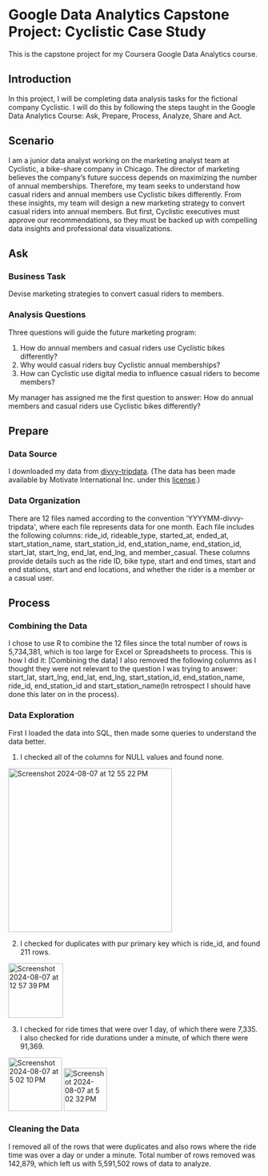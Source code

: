 # Google Data Analytics Capstone Project: Cyclistic Case Study

This is the capstone project for my Coursera Google Data Analytics course.

## Introduction

In this project, I will be completing data analysis tasks for the fictional company Cyclistic. I will do this by following the steps taught in the Google Data Analytics Course: Ask, Prepare, Process, Analyze, Share and Act.

## Scenario

I am a junior data analyst working on the marketing analyst team at Cyclistic, a bike-share company in Chicago. The director of marketing believes the 
company’s future success depends on maximizing the number of annual memberships. Therefore, my team seeks to understand how casual riders and annual members use Cyclistic bikes differently. From these insights, my team will design a new marketing strategy to convert casual riders into annual members. But first, Cyclistic executives must approve our recommendations, so they must be backed up with compelling data insights and professional data visualizations.

## Ask
### Business Task

Devise marketing strategies to convert casual riders to members.

### Analysis Questions

Three questions will guide the future marketing program:

1. How do annual members and casual riders use Cyclistic bikes differently?
2. Why would casual riders buy Cyclistic annual memberships?
3. How can Cyclistic use digital media to influence casual riders to become members?

My manager has assigned me the first question to answer: How do annual members and casual riders use Cyclistic bikes differently?

## Prepare
### Data Source

I downloaded my data from [divvy-tripdata](https://divvy-tripdata.s3.amazonaws.com/index.html). (The data has been made available by Motivate International Inc. under this [license](https://divvybikes.com/data-license-agreement).)

### Data Organization

There are 12 files named according to the convention 'YYYYMM-divvy-tripdata', where each file represents data for one month. Each file includes the following columns: ride_id, rideable_type, started_at, ended_at, start_station_name, start_station_id, end_station_name, end_station_id, start_lat, start_lng, end_lat, end_lng, and member_casual. These columns provide details such as the ride ID, bike type, start and end times, start and end stations, start and end locations, and whether the rider is a member or a casual user.

## Process
### Combining the Data

I chose to use R to combine the 12 files since the total number of rows is 5,734,381, which is too large for Excel or Spreadsheets to process.
This is how I did it: [Combining the data]
I also removed the following columns as I thought they were not relevant to the question I was trying to answer: start_lat, start_lng, end_lat, end_lng, start_station_id, end_station_name, ride_id, end_station_id and start_station_name(In retrospect I should have done this later on in the process).

### Data Exploration

First I loaded the data into SQL, then made some queries to understand the data better.

1. I checked all of the columns for NULL values and found none.
<img width="327" alt="Screenshot 2024-08-07 at 12 55 22 PM" src="https://github.com/user-attachments/assets/be3dcc45-7420-4f86-bab6-8a489a0a885e">

2. I checked for duplicates with pur primary key which is ride_id, and found 211 rows.
<img width="109" alt="Screenshot 2024-08-07 at 12 57 39 PM" src="https://github.com/user-attachments/assets/c4dfa5b3-b27d-48c4-809a-c0858a5e6ad2">

3. I checked for ride times that were over 1 day, of which there were 7,335. I also checked for ride durations under a minute, of which there were 91,369.
<img width="107" alt="Screenshot 2024-08-07 at 5 02 10 PM" src="https://github.com/user-attachments/assets/13b93179-00b3-4e58-bd85-763e4f3f9ff3">
<img width="86" alt="Screenshot 2024-08-07 at 5 02 32 PM" src="https://github.com/user-attachments/assets/fadf020b-e3ea-46df-b3dc-27ad0cc23a6e">

### Cleaning the Data

I removed all of the rows that were duplicates and also rows where the ride time was over a day or under a minute. Total number of rows removed was 142,879, which left us with 5,591,502 rows of data to analyze.
